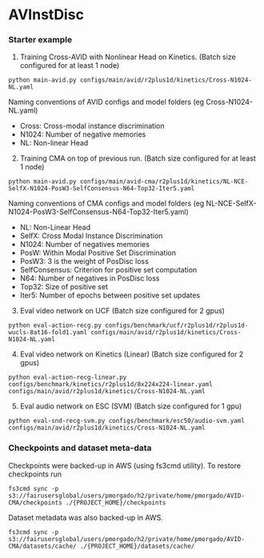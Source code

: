 # AVInstDisc

### Starter example

1) Training Cross-AVID with Nonlinear Head on Kinetics. (Batch size configured for at least 1 node)

``
python main-avid.py configs/main/avid/r2plus1d/kinetics/Cross-N1024-NL.yaml
``

Naming conventions of AVID configs and model folders (eg Cross-N1024-NL.yaml)
 * Cross: Cross-modal instance discrimination
 * N1024: Number of negative memories
 * NL: Non-linear Head

2) Training CMA on top of previous run. (Batch size configured for at least 1 node)

``
python main-avid.py configs/main/avid-cma/r2plus1d/kinetics/NL-NCE-SelfX-N1024-PosW3-SelfConsensus-N64-Top32-Iter5.yaml
``

Naming conventions of CMA configs and model folders (eg NL-NCE-SelfX-N1024-PosW3-SelfConsensus-N64-Top32-Iter5.yaml)
 * NL: Non-Linear Head
 * SelfX: Cross Modal Instance Discrimination
 * N1024: Number of negatives memories
 * PosW: Within Modal Positive Set Discrimination
 * PosW3: 3 is the weight of PosDisc loss
 * SelfConsensus: Criterion for positive set computation
 * N64: Number of negatives in PosDisc loss
 * Top32: Size of positive set
 * Iter5: Number of epochs between positive set updates


3) Eval video network on UCF (Batch size configured for 2 gpus)

``
python eval-action-recg.py configs/benchmark/ucf/r2plus1d/r2plus1d-wucls-8at16-fold1.yaml configs/main/avid/r2plus1d/kinetics/Cross-N1024-NL.yaml
``

4) Eval video network on Kinetics (Linear) (Batch size configured for 2 gpus)

``
python eval-action-recg-linear.py configs/benchmark/kinetics/r2plus1d/8x224x224-linear.yaml configs/main/avid/r2plus1d/kinetics/Cross-N1024-NL.yaml
``

5) Eval audio network on ESC (SVM) (Batch size configured for 1 gpu)

``
python eval-snd-recg-svm.py configs/benchmark/esc50/audio-svm.yaml configs/main/avid/r2plus1d/kinetics/Cross-N1024-NL.yaml
``

### Checkpoints and dataset meta-data

Checkpoints were backed-up in AWS (using fs3cmd utility). To restore checkpoints run

``
fs3cmd sync -p s3://fairusersglobal/users/pmorgado/h2/private/home/pmorgado/AVID-CMA/checkpoints ./{PROJECT_HOME}/checkpoints 
``

Dataset metadata was also backed-up in AWS.

``
fs3cmd sync -p s3://fairusersglobal/users/pmorgado/h2/private/home/pmorgado/AVID-CMA/datasets/cache/ ./{PROJECT_HOME}/datasets/cache/ 
``

